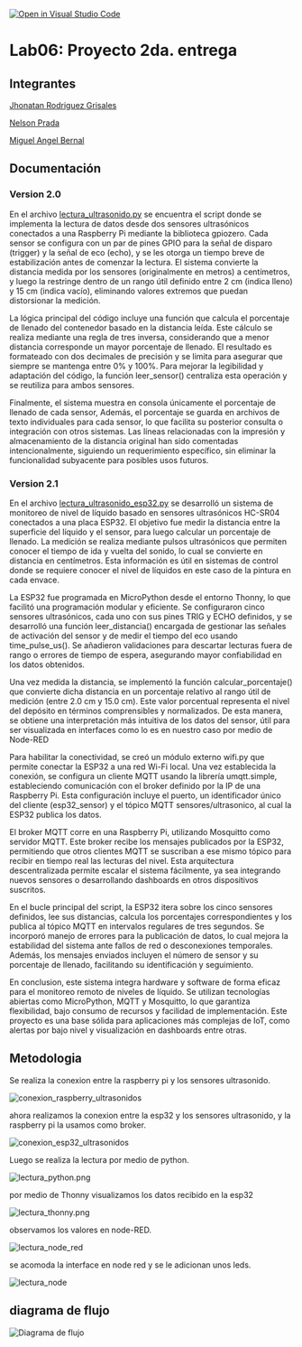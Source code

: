 [![Open in Visual Studio Code](https://classroom.github.com/assets/open-in-vscode-2e0aaae1b6195c2367325f4f02e2d04e9abb55f0b24a779b69b11b9e10269abc.svg)](https://classroom.github.com/online_ide?assignment_repo_id=19409293&assignment_repo_type=AssignmentRepo)
# Lab06: Proyecto 2da. entrega

## Integrantes

[Jhonatan Rodriguez Grisales](https://github.com/Jhonatan-3011)


[Nelson Prada](https://github.com/nelson18prada)

[Miguel Angel Bernal](https://github.com/Miguelbernalradio) 

## Documentación

### Version 2.0

En el archivo [lectura_ultrasonido.py](/lectura_ultrasonido.py) se encuentra el script donde se implementa la lectura de datos desde dos sensores ultrasónicos conectados a una Raspberry Pi mediante la biblioteca gpiozero. Cada sensor se configura con un par de pines GPIO para la señal de disparo (trigger) y la señal de eco (echo), y se les otorga un tiempo breve de estabilización antes de comenzar la lectura. El sistema convierte la distancia medida por los sensores (originalmente en metros) a centímetros, y luego la restringe dentro de un rango útil definido entre 2 cm (indica lleno) y 15 cm (indica vacío), eliminando valores extremos que puedan distorsionar la medición.

La lógica principal del código incluye una función que calcula el porcentaje de llenado del contenedor basado en la distancia leída. Este cálculo se realiza mediante una regla de tres inversa, considerando que a menor distancia corresponde un mayor porcentaje de llenado. El resultado es formateado con dos decimales de precisión y se limita para asegurar que siempre se mantenga entre 0% y 100%. Para mejorar la legibilidad y adaptación del código, la función leer_sensor() centraliza esta operación y se reutiliza para ambos sensores.

Finalmente, el sistema muestra en consola únicamente el porcentaje de llenado de cada sensor, Además, el porcentaje se guarda en archivos de texto individuales para cada sensor, lo que facilita su posterior consulta o integración con otros sistemas. Las líneas relacionadas con la impresión y almacenamiento de la distancia original han sido comentadas intencionalmente, siguiendo un requerimiento específico, sin eliminar la funcionalidad subyacente para posibles usos futuros.

### Version 2.1

En el archivo [lectura_ultrasonido_esp32.py](/lectura_ultrasonido_esp32.py) se desarrolló un sistema de monitoreo de nivel de líquido basado en sensores ultrasónicos HC-SR04 conectados a una placa ESP32. El objetivo fue medir la distancia entre la superficie del líquido y el sensor, para luego calcular un porcentaje de llenado. La medición se realiza mediante pulsos ultrasónicos que permiten conocer el tiempo de ida y vuelta del sonido, lo cual se convierte en distancia en centímetros. Esta información es útil en sistemas de control donde se requiere conocer el nivel de líquidos en este caso de la pintura en cada envace.

La ESP32 fue programada en MicroPython desde el entorno Thonny, lo que facilitó una programación modular y eficiente. Se configuraron cinco sensores ultrasónicos, cada uno con sus pines TRIG y ECHO definidos, y se desarrolló una función leer_distancia() encargada de gestionar las señales de activación del sensor y de medir el tiempo del eco usando time_pulse_us(). Se añadieron validaciones para descartar lecturas fuera de rango o errores de tiempo de espera, asegurando mayor confiabilidad en los datos obtenidos.

Una vez medida la distancia, se implementó la función calcular_porcentaje() que convierte dicha distancia en un porcentaje relativo al rango útil de medición (entre 2.0 cm y 15.0 cm). Este valor porcentual representa el nivel del depósito en términos comprensibles y normalizados. De esta manera, se obtiene una interpretación más intuitiva de los datos del sensor, útil para ser visualizada en interfaces como lo es en nuestro caso por medio de Node-RED

Para habilitar la conectividad, se creó un módulo externo wifi.py que permite conectar la ESP32 a una red Wi-Fi local. Una vez establecida la conexión, se configura un cliente MQTT usando la librería umqtt.simple, estableciendo comunicación con el broker definido por la IP de una Raspberry Pi. Esta configuración incluye el puerto, un identificador único del cliente (esp32_sensor) y el tópico MQTT sensores/ultrasonico, al cual la ESP32 publica los datos.

El broker MQTT corre en una Raspberry Pi, utilizando Mosquitto como servidor MQTT. Este broker recibe los mensajes publicados por la ESP32, permitiendo que otros clientes MQTT se suscriban a ese mismo tópico para recibir en tiempo real las lecturas del nivel. Esta arquitectura descentralizada permite escalar el sistema fácilmente, ya sea integrando nuevos sensores o desarrollando dashboards en otros dispositivos suscritos.

En el bucle principal del script, la ESP32 itera sobre los cinco sensores definidos, lee sus distancias, calcula los porcentajes correspondientes y los publica al tópico MQTT en intervalos regulares de tres segundos. Se incorporó manejo de errores para la publicación de datos, lo cual mejora la estabilidad del sistema ante fallos de red o desconexiones temporales. Además, los mensajes enviados incluyen el número de sensor y su porcentaje de llenado, facilitando su identificación y seguimiento.

En conclusion, este sistema integra hardware y software de forma eficaz para el monitoreo remoto de niveles de líquido. Se utilizan tecnologías abiertas como MicroPython, MQTT y Mosquitto, lo que garantiza flexibilidad, bajo consumo de recursos y facilidad de implementación. Este proyecto es una base sólida para aplicaciones más complejas de IoT, como alertas por bajo nivel y visualización en dashboards entre otras.

## Metodologia

Se realiza la conexion entre la raspberry pi y los sensores ultrasonido. 

![conexion_raspberry_ultrasonidos](/conexion_raspberry_ultrasonidos.jpeg)

ahora realizamos la conexion entre la esp32 y los sensores ultrasonido, y la raspberry pi la usamos como broker.

![conexion_esp32_ultrasonidos](/circuito_completo.jpeg)

Luego se realiza la lectura por medio de python.

![lectura_python.png](/lectura_python.png)

por medio de Thonny visualizamos los datos recibido en la esp32

![lectura_thonny.png](/lectura_thonny.png)

observamos los valores en node-RED.

![lectura_node_red](/lectura_node_red.png)

 se acomoda la interface en node red y se le adicionan unos leds.

![lectura_node](/lectura_node.png)

## diagrama de flujo 

![Diagrama de flujo](/diagrama%20de%20flujo.png)